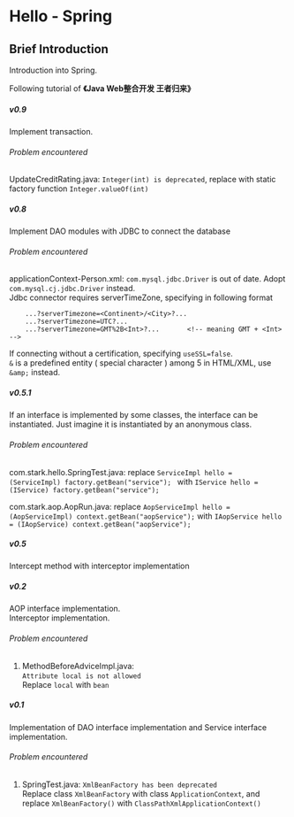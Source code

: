 Hello - Spring
=============

## Brief Introduction
Introduction into Spring.

Following tutorial of __《Java Web整合开发 王者归来》__

##### v0.9
Implement transaction.
###### Problem encountered
UpdateCreditRating.java: `Integer(int) is deprecated`, replace with static factory function `Integer.valueOf(int)`


##### v0.8
Implement DAO modules with JDBC to connect the database
###### Problem encountered
applicationContext-Person.xml: `com.mysql.jdbc.Driver` is out of date. 
    Adopt `com.mysql.cj.jdbc.Driver` instead.  
    Jdbc connector requires serverTimeZone, specifying in following format
        
        ...?serverTimezone=<Continent>/<City>?...
        ...?serverTimezone=UTC?...
        ...?serverTimezone=GMT%2B<Int>?...       <!-- meaning GMT + <Int> -->
   
If connecting without a certification, specifying `useSSL=false`.  
`&` is a predefined entity ( special character ) among 5 in HTML/XML, use `&amp;` instead.


##### v0.5.1
If an interface is implemented by some classes, the interface can be instantiated. 
Just imagine it is instantiated by an anonymous class.
###### Problem encountered
com.stark.hello.SpringTest.java: 
replace 
        `ServiceImpl hello = (ServiceImpl) factory.getBean("service"); `
with 
        `IService hello = (IService) factory.getBean("service");`
  
com.stark.aop.AopRun.java: 
replace
        `AopServiceImpl hello = (AopServiceImpl) context.getBean("aopService");`
with 
        `IAopService hello = (IAopService) context.getBean("aopService");`


##### v0.5
Intercept method with interceptor implementation


##### v0.2
AOP interface implementation.  
Interceptor implementation.

###### Problem encountered
1. MethodBeforeAdviceImpl.java:  
        `Attribute local is not allowed`  
    Replace `local` with `bean`


##### v0.1
Implementation of DAO interface implementation and Service interface implementation. 
###### Problem encountered
1. SpringTest.java: 
        `XmlBeanFactory has been deprecated `  
    Replace class `XmlBeanFactory` with class `ApplicationContext`, and replace `XmlBeanFactory()` with `ClassPathXmlApplicationContext()`
